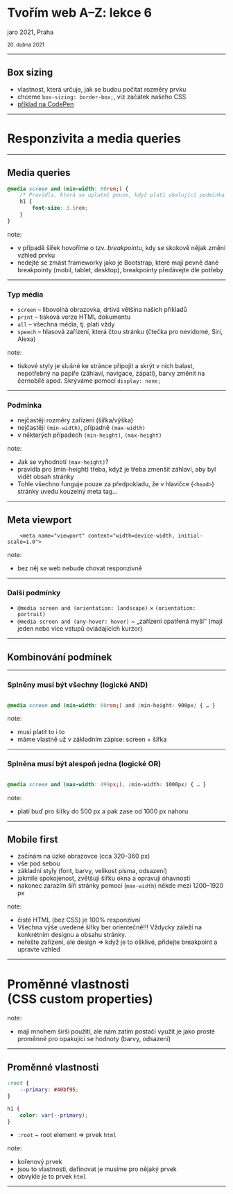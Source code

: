 # Tvořím web A–Z: lekce 6

jaro 2021, Praha

<small>20. dubna 2021</small>

---

## Box sizing

- vlastnost, která určuje, jak se budou počítat rozměry prvku
- chceme `box-sizing: border-box;`, viz začátek našeho CSS
- [příklad na CodePen](https://cdpn.io/Kout/debug/WNRNGgX)

---

# Responzivita a media queries

---

## Media queries

```css
@media screen and (min-width: 60rem;) {
    /* Pravidla, která se uplatní pouze, když platí obalující podmínka. */
    h1 {
        font-size: 3.5rem;
    }
}
```

note:

- v případě šířek hovoříme o tzv. _breakpointu_, kdy se skokově nějak změní vzhled prvku
- nedejte se zmást frameworky jako je Bootstrap, které mají pevně dané breakpointy (mobil, tablet, desktop), breakpointy předávejte dle potřeby

---

### Typ média

- `screen` – libovolná obrazovka, drtivá většina našich příkladů
- `print` – tisková verze HTML dokumentu
- `all` – všechna média, tj. platí vždy
- `speech` – hlasová zařízení, která čtou stránku (čtečka pro nevidomé, Siri, Alexa)

note:

- tiskové styly je slušné ke stránce připojit a skrýt v nich balast, nepotřebný na papíře (záhlaví, navigace, zápatí), barvy změnit na černobílé apod. Skrýváme pomocí `display: none;`

---

### Podmínka

- nejčastěji rozměry zařízení (šířka/výška)
- nejčastěji `(min-width)`, případně `(max-width)`
- v některých případech `(min-height)`, `(max-height)`

note:

- Jak se vyhodnotí `(max-height)`?
- pravidla pro (min-height) třeba, když je třeba zmenšit záhlaví, aby byl vidět obsah stránky
- Tohle všechno funguje pouze za předpokladu, že v hlavičce (`<head>`) stránky uvedu kouzelný meta tag…

---

## Meta viewport

```htmlmixed
    <meta name="viewport" content="width=device-width, initial-scale=1.0">
```

note:

- bez něj se web nebude chovat responzivně

---

### Další podmínky

- `@media screen and (orientation: landscape)` × `(orientation: portrait)`
- `@media screen and (any-hover: hover)` ~ „zařízení opatřená myší“ (mají jeden nebo více vstupů ovládajících kurzor)

---

## Kombinování podmínek

---

### Splněny musí být všechny (logické AND)

```css

@media screen and (min-width: 60rem;) and (min-height: 900px) { … }

```

note:

- musí platit to i to
- máme vlastně už v základním zápise: screen + šířka

---

### Splněna musí být alespoň jedna (logické OR)

```css

@media screen and (max-width: 499px;), (min-width: 1000px) { … }

```

note:

- platí buď pro šířky do 500 px a pak zase od 1000 px nahoru

---

## Mobile first

- začínám na úzké obrazovce (cca 320–360 px)
- vše pod sebou
- základní styly (font, barvy, velikost písma, odsazení)
- jakmile spokojenost, zvětšuji šířku okna a opravuji ohavnosti
- nakonec zarazím šíři stránky pomocí (`max-width`) někde mezi 1200–1920 px

note:

- čisté HTML (bez CSS) je 100% responzivní
- Všechna výše uvedené šířky ber orientečně!!! Vždycky záleží na konkrétním designu a obsahu stránky.
- neřešte zařízení, ale design ⇒ když je to ošklivé, přidejte breakpoint a upravte vzhled

---

# Proměnné vlastnosti <br> (CSS custom properties)

note:

- mají mnohem širší použití, ale nám zatím postačí využít je jako prosté proměnné pro opakující se hodnoty (barvy, odsazení)


---

## Proměnné vlastnosti

```css
:root {
    --primary: #40bf95;
}

h1 {
    color: var(--primary);
}

```

- `:root` ~ root element => prvek `html`

note:

- kořenový prvek
- jsou to vlastnosti, definovat je musíme pro nějaký prvek
- obvykle je to prvek `html`

---
